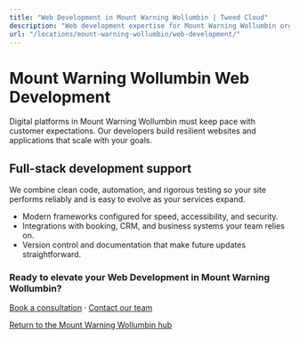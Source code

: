 ```yaml
---
title: "Web Development in Mount Warning Wollumbin | Tweed Cloud"
description: "Web development expertise for Mount Warning Wollumbin organisations that need dependable platforms."
url: "/locations/mount-warning-wollumbin/web-development/"
---
```


# Mount Warning Wollumbin Web Development

Digital platforms in Mount Warning Wollumbin must keep pace with customer expectations. Our developers build resilient websites and applications that scale with your goals.

## Full-stack development support

We combine clean code, automation, and rigorous testing so your site performs reliably and is easy to evolve as your services expand.

- Modern frameworks configured for speed, accessibility, and security.
- Integrations with booking, CRM, and business systems your team relies on.
- Version control and documentation that make future updates straightforward.

### Ready to elevate your Web Development in Mount Warning Wollumbin?

[Book a consultation](/consultation/) · [Contact our team](/contact/)

[Return to the Mount Warning Wollumbin hub](/locations/mount-warning-wollumbin/)

